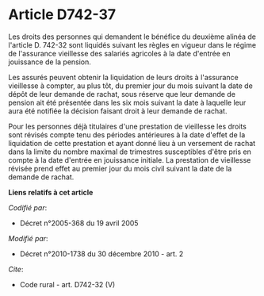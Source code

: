 # Article D742-37

Les droits des personnes qui demandent le bénéfice du deuxième alinéa de l'article D. 742-32 sont liquidés suivant les règles
en vigueur dans le régime de l'assurance vieillesse des salariés agricoles à la date d'entrée en jouissance de la pension. 

Les assurés peuvent obtenir la liquidation de leurs droits à l'assurance vieillesse à compter, au plus tôt, du premier jour
du mois suivant la date de dépôt de leur demande de rachat, sous réserve que leur demande de pension ait été présentée dans
les six mois suivant la date à laquelle leur aura été notifiée la décision faisant droit à leur demande de rachat. 

Pour les personnes déjà titulaires d'une prestation de vieillesse les droits sont révisés compte tenu des périodes
antérieures à la date d'effet de la liquidation de cette prestation et ayant donné lieu à un versement de rachat dans la
limite du nombre maximal de trimestres susceptibles d'être pris en compte à la date d'entrée en jouissance initiale. La
prestation de vieillesse révisée prend effet au premier jour du mois civil suivant la date de la demande de rachat.

**Liens relatifs à cet article**

_Codifié par_:

  - Décret n°2005-368 du 19 avril 2005

_Modifié par_:

  - Décret n°2010-1738 du 30 décembre 2010 - art. 2

_Cite_:

  - Code rural - art. D742-32 (V)

